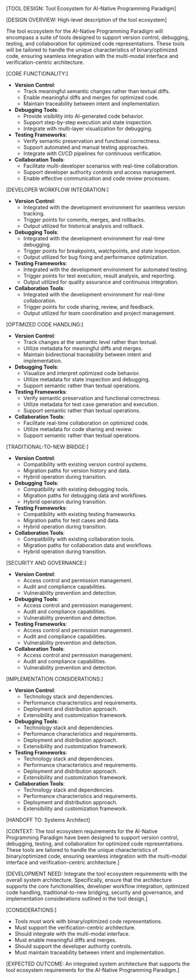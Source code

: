 [TOOL DESIGN: Tool Ecosystem for AI-Native Programming Paradigm]

[DESIGN OVERVIEW: High-level description of the tool ecosystem]

The tool ecosystem for the AI-Native Programming Paradigm will encompass a suite of tools designed to support version control, debugging, testing, and collaboration for optimized code representations. These tools will be tailored to handle the unique characteristics of binary/optimized code, ensuring seamless integration with the multi-modal interface and verification-centric architecture.

[CORE FUNCTIONALITY:]
- **Version Control**: 
  - Track meaningful semantic changes rather than textual diffs.
  - Enable meaningful diffs and merges for optimized code.
  - Maintain traceability between intent and implementation.
- **Debugging Tools**: 
  - Provide visibility into AI-generated code behavior.
  - Support step-by-step execution and state inspection.
  - Integrate with multi-layer visualization for debugging.
- **Testing Frameworks**: 
  - Verify semantic preservation and functional correctness.
  - Support automated and manual testing approaches.
  - Integrate with CI/CD pipelines for continuous verification.
- **Collaboration Tools**: 
  - Facilitate multi-developer scenarios with real-time collaboration.
  - Support developer authority controls and access management.
  - Enable effective communication and code review processes.

[DEVELOPER WORKFLOW INTEGRATION:]
- **Version Control**: 
  - Integrated with the development environment for seamless version tracking.
  - Trigger points for commits, merges, and rollbacks.
  - Output utilized for historical analysis and rollback.
- **Debugging Tools**: 
  - Integrated with the development environment for real-time debugging.
  - Trigger points for breakpoints, watchpoints, and state inspection.
  - Output utilized for bug fixing and performance optimization.
- **Testing Frameworks**: 
  - Integrated with the development environment for automated testing.
  - Trigger points for test execution, result analysis, and reporting.
  - Output utilized for quality assurance and continuous integration.
- **Collaboration Tools**: 
  - Integrated with the development environment for real-time collaboration.
  - Trigger points for code sharing, review, and feedback.
  - Output utilized for team coordination and project management.

[OPTIMIZED CODE HANDLING:]
- **Version Control**: 
  - Track changes at the semantic level rather than textual.
  - Utilize metadata for meaningful diffs and merges.
  - Maintain bidirectional traceability between intent and implementation.
- **Debugging Tools**: 
  - Visualize and interpret optimized code behavior.
  - Utilize metadata for state inspection and debugging.
  - Support semantic rather than textual operations.
- **Testing Frameworks**: 
  - Verify semantic preservation and functional correctness.
  - Utilize metadata for test case generation and execution.
  - Support semantic rather than textual operations.
- **Collaboration Tools**: 
  - Facilitate real-time collaboration on optimized code.
  - Utilize metadata for code sharing and review.
  - Support semantic rather than textual operations.

[TRADITIONAL-TO-NEW BRIDGE:]
- **Version Control**: 
  - Compatibility with existing version control systems.
  - Migration paths for version history and data.
  - Hybrid operation during transition.
- **Debugging Tools**: 
  - Compatibility with existing debugging tools.
  - Migration paths for debugging data and workflows.
  - Hybrid operation during transition.
- **Testing Frameworks**: 
  - Compatibility with existing testing frameworks.
  - Migration paths for test cases and data.
  - Hybrid operation during transition.
- **Collaboration Tools**: 
  - Compatibility with existing collaboration tools.
  - Migration paths for collaboration data and workflows.
  - Hybrid operation during transition.

[SECURITY AND GOVERNANCE:]
- **Version Control**: 
  - Access control and permission management.
  - Audit and compliance capabilities.
  - Vulnerability prevention and detection.
- **Debugging Tools**: 
  - Access control and permission management.
  - Audit and compliance capabilities.
  - Vulnerability prevention and detection.
- **Testing Frameworks**: 
  - Access control and permission management.
  - Audit and compliance capabilities.
  - Vulnerability prevention and detection.
- **Collaboration Tools**: 
  - Access control and permission management.
  - Audit and compliance capabilities.
  - Vulnerability prevention and detection.

[IMPLEMENTATION CONSIDERATIONS:]
- **Version Control**: 
  - Technology stack and dependencies.
  - Performance characteristics and requirements.
  - Deployment and distribution approach.
  - Extensibility and customization framework.
- **Debugging Tools**: 
  - Technology stack and dependencies.
  - Performance characteristics and requirements.
  - Deployment and distribution approach.
  - Extensibility and customization framework.
- **Testing Frameworks**: 
  - Technology stack and dependencies.
  - Performance characteristics and requirements.
  - Deployment and distribution approach.
  - Extensibility and customization framework.
- **Collaboration Tools**: 
  - Technology stack and dependencies.
  - Performance characteristics and requirements.
  - Deployment and distribution approach.
  - Extensibility and customization framework.

[HANDOFF TO: Systems Architect]

[CONTEXT: The tool ecosystem requirements for the AI-Native Programming Paradigm have been designed to support version control, debugging, testing, and collaboration for optimized code representations. These tools are tailored to handle the unique characteristics of binary/optimized code, ensuring seamless integration with the multi-modal interface and verification-centric architecture.]

[DEVELOPMENT NEED: Integrate the tool ecosystem requirements with the overall system architecture. Specifically, ensure that the architecture supports the core functionalities, developer workflow integration, optimized code handling, traditional-to-new bridging, security and governance, and implementation considerations outlined in the tool design.]

[CONSIDERATIONS:] 
- Tools must work with binary/optimized code representations.
- Must support the verification-centric architecture.
- Should integrate with the multi-modal interface.
- Must enable meaningful diffs and merges.
- Should support the developer authority controls.
- Must maintain traceability between intent and implementation.

[EXPECTED OUTCOME: An integrated system architecture that supports the tool ecosystem requirements for the AI-Native Programming Paradigm.]